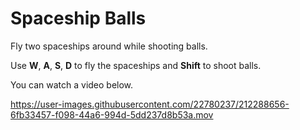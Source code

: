 # Spaceship Balls

Fly two spaceships around while shooting balls.

Use **W**, **A**, **S**, **D** to fly the spaceships and **Shift** to shoot balls.

You can watch a video below.

https://user-images.githubusercontent.com/22780237/212288656-6fb33457-f098-44a6-994d-5dd237d8b53a.mov
